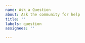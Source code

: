```yaml
---
name: Ask a Question
about: Ask the community for help
title: ''
labels: question
assignees: ''

---
```



